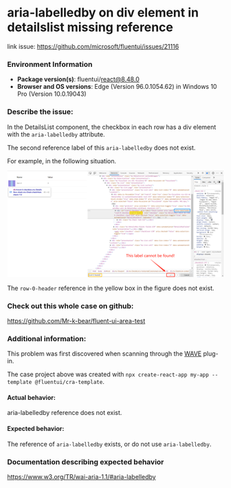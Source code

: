 # aria-labelledby on div element in detailslist missing reference

link issue: https://github.com/microsoft/fluentui/issues/21116

### Environment Information

- **Package version(s)**: fluentui/react@8.48.0
- **Browser and OS versions**: Edge (Version 96.0.1054.62) in Windows 10 Pro (Version 10.0.19043)

### Describe the issue:

In the DetailsList component, the checkbox in each row has a div element with the ```aria-labelledby``` attribute.

The second reference label of this ```aria-labelledby``` does not exist.

For example, in the following situation.

![case](https://github.com/Mr-k-bear/fluent-ui-area-test/blob/master/case/case.png?raw=true)

The ```row-0-header``` reference in the yellow box in the figure does not exist.

### Check out this whole case on github:

https://github.com/Mr-k-bear/fluent-ui-area-test

### Additional information:

This problem was first discovered when scanning through the [WAVE](https://microsoftedge.microsoft.com/addons/detail/wave-evaluation-tool/khapceneeednkiopkkbgkibbdoajpkoj) plug-in.

The case project above was created with ```npx create-react-app my-app --template @fluentui/cra-template```.

#### Actual behavior:

aria-labelledby reference does not exist.

#### Expected behavior:

The reference of ```aria-labelledby``` exists, or do not use ```aria-labelledby```.

### Documentation describing expected behavior

https://www.w3.org/TR/wai-aria-1.1/#aria-labelledby
